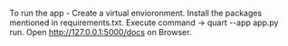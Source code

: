 To run the app - 
Create a virtual envioronment.
Install the packages mentioned in requirements.txt.
Execute command -> quart --app app.py run.
Open http://127.0.0.1:5000/docs on Browser.
